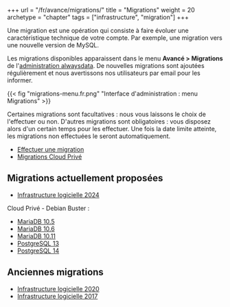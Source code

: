+++
url = "/fr/avance/migrations/"
title = "Migrations"
weight = 20
archetype = "chapter"
tags = ["infrastructure", "migration"]
+++

Une migration est une opération qui consiste à faire évoluer une caractéristique technique de votre compte. Par exemple, une migration vers une nouvelle version de MySQL.

Les migrations disponibles apparaissent dans le menu **Avancé > Migrations** de l'[administration alwaysdata](https://admin.alwaysdata.com). De nouvelles migrations sont ajoutées régulièrement et nous avertissons nos utilisateurs par email pour les informer.

{{< fig "migrations-menu.fr.png" "Interface d'administration : menu Migrations" >}}

Certaines migrations sont facultatives : nous vous laissons le choix de l'effectuer ou non. D'autres migrations sont obligatoires : vous disposez alors d'un certain temps pour les effectuer. Une fois la date limite atteinte, les migrations non effectuées le seront automatiquement.


- [Effectuer une migration](advanced/migrations/perform-migration)
- [Migrations Cloud Privé](advanced/migrations/private-cloud-migrations)

## Migrations actuellement proposées

* [Infrastructure logicielle 2024](advanced/migrations/2024-software-architecture)

Cloud Privé - Debian Buster :

- [MariaDB 10.5](advanced/migrations/mariadb-10_5)
- [MariaDB 10.6](advanced/migrations/mariadb-10_6)
- [MariaDB 10.11](advanced/migrations/mariadb-10_11)
- [PostgreSQL 13](advanced/migrations/postgresql-13)
- [PostgreSQL 14](advanced/migrations/postgresql-14)

## Anciennes migrations

* [Infrastructure logicielle 2020](advanced/migrations/2020-software-architecture)
* [Infrastructure logicielle 2017](advanced/migrations/2017-software-architecture)
